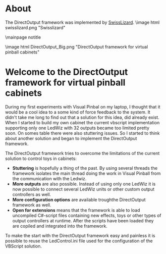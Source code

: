 ﻿About
=====
The DirectOutput framework was implemented by <a href="http://www.vpforums.org/index.php?showuser=58068">SwissLizard</a>.
\image html swisslizard.png "Swisslizard"



\mainpage notitle

\image html DirectOutput_Big.png "DirectOutput framework for virtual pinball cabinets"

Welcome to the DirectOutput framework for virtual pinball cabinets
===================================================================

During my first experiments with Visual Pinbal on my laptop, I thought that it would be a cool idea to a some kind of force feedback to the system. It didn't take me long to find out that a solution for this idea, did already exist. 
When I started to build my own cabinet the current vbscript implementation supporting only one LedWiz with 32 outputs became too limited pretty soon. On somes table there were also stuttering issues. So I started to think about another solution and began to implement the DirectOutput framework.

The DirectOutput framework tries to overcome the limitations of the current solution to control toys in cabinets:

* __Stuttering__ is hopefully a thing of the past. By using several threads the framework isolates the main thread doing the work in Visual Pinball from the communication with the Ledwiz.
* __More outputs__ are also possible. Instead of using only one LedWiz it is now possible to connect several LedWiz units or other custom output controllers as well.
* __More configuration options__ are available troughthe DirectOutput framework as well.
* __Open for extensions__ means that the framework is able to load uncompiled C#-script files containing new effects, toys or other types of output controllers at runtime. After the scripts have been loaded they are copiled and integrated into the framework.

To make the start with the DirectOutput framework easy and painless it is possible to reuse the LedControl.ini file used for the configuration of the VBScript solution.
